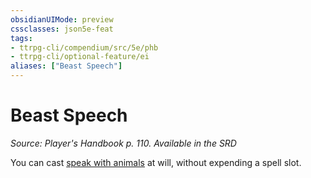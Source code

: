 ```yaml
---
obsidianUIMode: preview
cssclasses: json5e-feat
tags:
- ttrpg-cli/compendium/src/5e/phb
- ttrpg-cli/optional-feature/ei
aliases: ["Beast Speech"]
---
```

# Beast Speech
*Source: Player's Handbook p. 110. Available in the <span title='Systems Reference Document (5.1)'>SRD</span>*  

You can cast [speak with animals](3-Mechanics/CLI/spells/speak-with-animals.md) at will, without expending a spell slot.